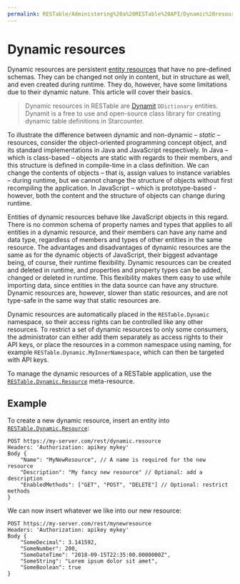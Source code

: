 ```yaml
---
permalink: RESTable/Administering%20a%20RESTable%20API/Dynamic%20resources/
---
```


# Dynamic resources

Dynamic resources are persistent [entity resources](../../Developing%20a%20RESTable%20API/entity%20resources) that have no pre-defined schemas. They can be changed not only in content, but in structure as well, and even created during runtime. They do, however, have some limitations due to their dynamic nature. This article will cover their basics.

> Dynamic resources in RESTable are [Dynamit](https://github.com/Mopedo/Dynamit) `DDictionary` entities. Dynamit is a free to use and open-source class library for creating dynamic table definitions in Starcounter.

To illustrate the difference between dynamic and non-dynamic – _static_ – resources, consider the object-oriented programming concept object, and its standard implementations in Java and JavaScript respectively. In Java – which is class-based – objects are static with regards to their members, and this structure is defined in compile-time in a class definition. We can change the contents of objects – that is, assign values to instance variables – during runtime, but we cannot change the structure of objects without first recompiling the application. In JavaScript – which is prototype-based - however, both the content and the structure of objects can change during runtime.

Entities of dynamic resources behave like JavaScript objects in this regard. There is no common schema of property names and types that applies to all entities in a dynamic resource, and their members can have any name and data type, regardless of members and types of other entities in the same resource. The advantages and disadvantages of dynamic resources are the same as for the dynamic objects of JavaScript, their biggest advantage being, of course, their runtime flexibility. Dynamic resources can be created and deleted in runtime, and properties and property types can be added, changed or deleted in runtime. This flexibility makes them easy to use while importing data, since entities in the data source can have any structure. Dynamic resources are, however, slower than static resources, and are not type-safe in the same way that static resources are.

Dynamic resources are automatically placed in the `RESTable.Dynamic` namespace, so their access rights can be controlled like any other resources. To restrict a set of dynamic resources to only some consumers, the administrator can either add them separately as access rights to their API keys, or place the resources in a common namespace using naming, for example `RESTable.Dynamic.MyInnerNamespace`, which can then be targeted with API keys.

To manage the dynamic resources of a RESTable application, use the [`RESTable.Dynamic.Resource`](../../Built-in%20resources/RESTable.Dynamic) meta-resource.

## Example

To create a new dynamic resource, insert an entity into [`RESTable.Dynamic.Resource`](../../Built-in%20resources/RESTable.Dynamic):

```
POST https://my-server.com/rest/dynamic.resource
Headers: 'Authorization: apikey mykey'
Body {
    "Name": "MyNewResource", // A name is required for the new resource
    "Description": "My fancy new resource" // Optional: add a description
    "EnabledMethods": ["GET", "POST", "DELETE"] // Optional: restrict methods
}
```

We can now insert whatever we like into our new resource:

```
POST https://my-server.com/rest/mynewresource
Headers: 'Authorization: apikey mykey'
Body {
    "SomeDecimal": 3.141592,
    "SomeNumber": 200,
    "SomeDateTime": "2018-09-15T22:35:00.0000000Z",
    "SomeString": "Lorem ipsum dolor sit amet",
    "SomeBoolean": true
}
```
